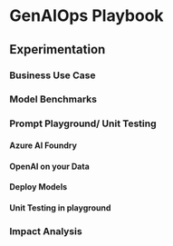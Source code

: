 # GenAIOps Playbook

## Experimentation

### Business Use Case

### Model Benchmarks


### Prompt Playground/ Unit Testing

#### Azure AI Foundry

#### OpenAI on your Data

#### Deploy Models

#### Unit Testing in playground

### Impact Analysis
